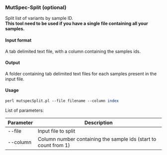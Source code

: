 ### MutSpec-Split (optional)

Split list of variants by sample ID.  
**This tool need to be used if you have a single file containing all your samples.**

#### Input format

A tab delimited text file, with a column containing the samples ids.

#### Output

A folder containing tab delimited text files for each samples present in the input file.

#### Usage

```perl
perl mutspecSplit.pl --file filename --column index
```

List of parameters:

| Parameter | Description          |
|-----------|----------------------|
| --file    | Input file to split |
| --column  | Column number containing the sample ids (start to count from 1) |